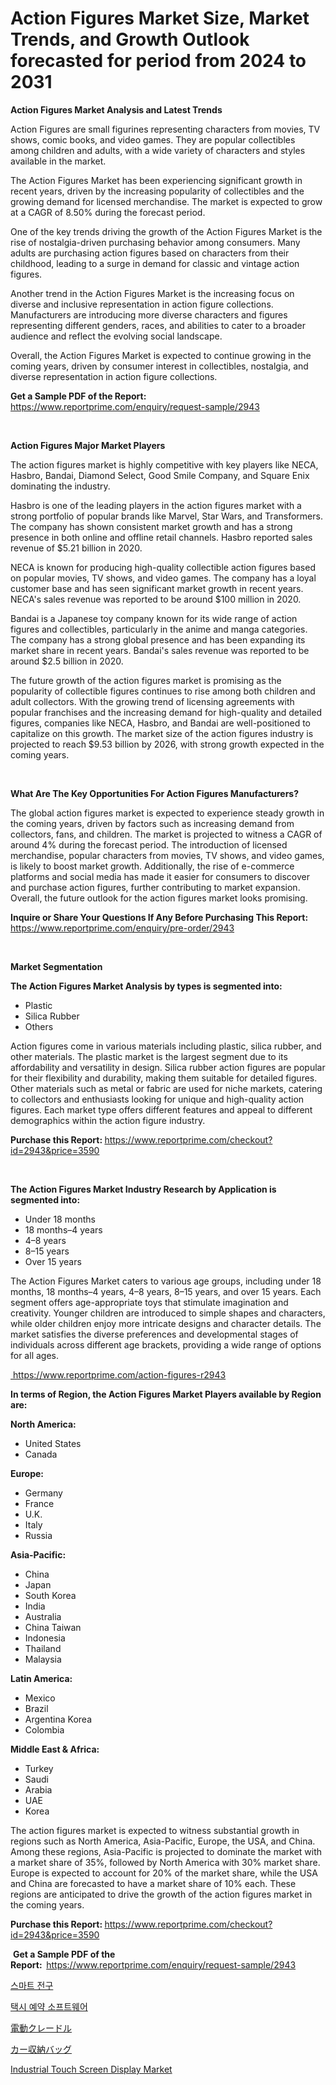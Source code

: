 <p><h1>Action Figures Market Size, Market Trends, and Growth Outlook forecasted for period from 2024 to 2031</h1></p><p><strong>Action Figures Market Analysis and Latest Trends</strong></p>
<p><p>Action Figures are small figurines representing characters from movies, TV shows, comic books, and video games. They are popular collectibles among children and adults, with a wide variety of characters and styles available in the market.</p><p>The Action Figures Market has been experiencing significant growth in recent years, driven by the increasing popularity of collectibles and the growing demand for licensed merchandise. The market is expected to grow at a CAGR of 8.50% during the forecast period. </p><p>One of the key trends driving the growth of the Action Figures Market is the rise of nostalgia-driven purchasing behavior among consumers. Many adults are purchasing action figures based on characters from their childhood, leading to a surge in demand for classic and vintage action figures.</p><p>Another trend in the Action Figures Market is the increasing focus on diverse and inclusive representation in action figure collections. Manufacturers are introducing more diverse characters and figures representing different genders, races, and abilities to cater to a broader audience and reflect the evolving social landscape.</p><p>Overall, the Action Figures Market is expected to continue growing in the coming years, driven by consumer interest in collectibles, nostalgia, and diverse representation in action figure collections.</p></p>
<p><strong>Get a Sample PDF of the Report:&nbsp;</strong> <a href="https://www.reportprime.com/enquiry/request-sample/2943">https://www.reportprime.com/enquiry/request-sample/2943</a></p>
<p>&nbsp;</p>
<p><strong>Action Figures Major Market Players</strong></p>
<p><p>The action figures market is highly competitive with key players like NECA, Hasbro, Bandai, Diamond Select, Good Smile Company, and Square Enix dominating the industry. </p><p>Hasbro is one of the leading players in the action figures market with a strong portfolio of popular brands like Marvel, Star Wars, and Transformers. The company has shown consistent market growth and has a strong presence in both online and offline retail channels. Hasbro reported sales revenue of $5.21 billion in 2020.</p><p>NECA is known for producing high-quality collectible action figures based on popular movies, TV shows, and video games. The company has a loyal customer base and has seen significant market growth in recent years. NECA's sales revenue was reported to be around $100 million in 2020.</p><p>Bandai is a Japanese toy company known for its wide range of action figures and collectibles, particularly in the anime and manga categories. The company has a strong global presence and has been expanding its market share in recent years. Bandai's sales revenue was reported to be around $2.5 billion in 2020.</p><p>The future growth of the action figures market is promising as the popularity of collectible figures continues to rise among both children and adult collectors. With the growing trend of licensing agreements with popular franchises and the increasing demand for high-quality and detailed figures, companies like NECA, Hasbro, and Bandai are well-positioned to capitalize on this growth. The market size of the action figures industry is projected to reach $9.53 billion by 2026, with strong growth expected in the coming years.</p></p>
<p>&nbsp;</p>
<p><strong>What Are The Key Opportunities For Action Figures Manufacturers?</strong></p>
<p><p>The global action figures market is expected to experience steady growth in the coming years, driven by factors such as increasing demand from collectors, fans, and children. The market is projected to witness a CAGR of around 4% during the forecast period. The introduction of licensed merchandise, popular characters from movies, TV shows, and video games, is likely to boost market growth. Additionally, the rise of e-commerce platforms and social media has made it easier for consumers to discover and purchase action figures, further contributing to market expansion. Overall, the future outlook for the action figures market looks promising.</p></p>
<p><strong>Inquire or Share Your Questions If Any Before Purchasing This Report:</strong> <a href="https://www.reportprime.com/enquiry/pre-order/2943">https://www.reportprime.com/enquiry/pre-order/2943</a></p>
<p>&nbsp;</p>
<p><strong>Market Segmentation</strong></p>
<p><strong>The Action Figures Market Analysis by types is segmented into:</strong></p>
<p><ul><li>Plastic</li><li>Silica Rubber</li><li>Others</li></ul></p>
<p><p>Action figures come in various materials including plastic, silica rubber, and other materials. The plastic market is the largest segment due to its affordability and versatility in design. Silica rubber action figures are popular for their flexibility and durability, making them suitable for detailed figures. Other materials such as metal or fabric are used for niche markets, catering to collectors and enthusiasts looking for unique and high-quality action figures. Each market type offers different features and appeal to different demographics within the action figure industry.</p></p>
<p><strong>Purchase this Report:&nbsp;</strong><a href="https://www.reportprime.com/checkout?id=2943&price=3590">https://www.reportprime.com/checkout?id=2943&price=3590</a></p>
<p>&nbsp;</p>
<p><strong>The Action Figures Market Industry Research by Application is segmented into:</strong></p>
<p><ul><li>Under 18 months</li><li>18 months–4 years</li><li>4–8 years</li><li>8–15 years</li><li>Over 15 years</li></ul></p>
<p><p>The Action Figures Market caters to various age groups, including under 18 months, 18 months–4 years, 4–8 years, 8–15 years, and over 15 years. Each segment offers age-appropriate toys that stimulate imagination and creativity. Younger children are introduced to simple shapes and characters, while older children enjoy more intricate designs and character details. The market satisfies the diverse preferences and developmental stages of individuals across different age brackets, providing a wide range of options for all ages.</p></p>
<p><a href="https://www.reportprime.com/action-figures-r2943">&nbsp;https://www.reportprime.com/action-figures-r2943</a></p>
<p><strong>In terms of Region, the Action Figures Market Players available by Region are:</strong></p>
<p>
    <p> <strong> North America: </strong>
        <ul>
            <li>United States</li>
            <li>Canada</li>
        </ul>
        </p> 
    <p> <strong> Europe: </strong>
        <ul>
            <li>Germany</li>
            <li>France</li>
            <li>U.K.</li>
            <li>Italy</li>
            <li>Russia</li>
        </ul>
        </p> 
    <p> <strong> Asia-Pacific: </strong>
        <ul>
            <li>China</li>
            <li>Japan</li>
            <li>South Korea</li>
            <li>India</li>
            <li>Australia</li>
            <li>China Taiwan</li>
            <li>Indonesia</li>
            <li>Thailand</li>
            <li>Malaysia</li>
        </ul>
        </p> 
    <p> <strong> Latin America: </strong>
        <ul>
            <li>Mexico</li>
            <li>Brazil</li>
            <li>Argentina Korea</li>
            <li>Colombia</li>
        </ul>
        </p> 
    <p> <strong> Middle East & Africa: </strong>
        <ul>
            <li>Turkey</li>
            <li>Saudi</li>
            <li>Arabia</li>
            <li>UAE</li>
            <li>Korea</li>
        </ul>
    </p>
    </p>
<p><p>The action figures market is expected to witness substantial growth in regions such as North America, Asia-Pacific, Europe, the USA, and China. Among these regions, Asia-Pacific is projected to dominate the market with a market share of 35%, followed by North America with 30% market share. Europe is expected to account for 20% of the market share, while the USA and China are forecasted to have a market share of 10% each. These regions are anticipated to drive the growth of the action figures market in the coming years.</p></p>
<p><strong>Purchase this Report: </strong><a href="https://www.reportprime.com/checkout?id=2943&price=3590">https://www.reportprime.com/checkout?id=2943&price=3590</a></p>
<p>&nbsp;<strong>Get a Sample PDF of the Report:&nbsp;&nbsp;</strong><a href="https://www.reportprime.com/enquiry/request-sample/2943">https://www.reportprime.com/enquiry/request-sample/2943</a></p>
<p><strong></strong></p>
<p><p><a href="https://github.com/WilburKihn5676/Market-Research-Report-List-1/blob/main/714116168187.md">스마트 전구</a></p><p><a href="https://github.com/wallacBahrtyinger567686/Market-Research-Report-List-1/blob/main/993406668188.md">택시 예약 소프트웨어</a></p><p><a href="https://github.com/kegley4963/Market-Research-Report-List-1/blob/main/285272770635.md">電動クレードル</a></p><p><a href="https://github.com/EthanMorar2011/Market-Research-Report-List-1/blob/main/477140070634.md">カー収納バッグ</a></p><p><a href="https://issuu.com/reportprime-2/docs/industrial-touch-screen-display-market-size-2030.p">Industrial Touch Screen Display Market</a></p></p>